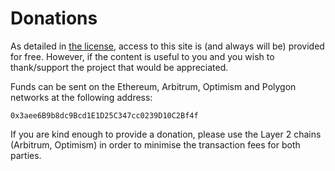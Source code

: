# Donations

As detailed in [the license](./license.md), access to this site is (and always will be) provided for free. However, if the content is useful to you and you wish to thank/support the project that would be appreciated.

Funds can be sent on the Ethereum, Arbitrum, Optimism and Polygon networks at the following address:

```
0x3aee6B9b8dc9Bcd1E1D25C347cc0239D10C2Bf4f
```

If you are kind enough to provide a donation, please use the Layer 2 chains (Arbitrum, Optimism) in order to minimise the transaction fees for both parties.
